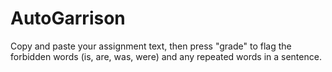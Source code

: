 # AutoGarrison

Copy and paste your assignment text, then press "grade" to flag the forbidden words (is, are, was, were) and any repeated words in a sentence.
